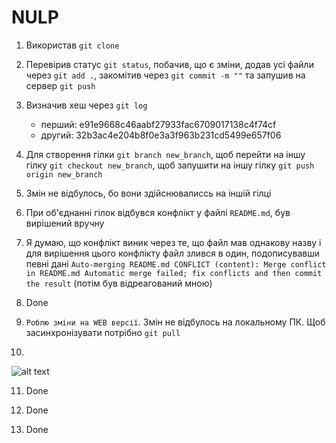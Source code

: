 # NULP

1) Використав `git clone`

2) Перевірив статус `git status`, побачив, що є зміни, додав усі файли через `git add .`, закомітив через `git commit -m ""` та запушив на сервер `git push`

3) Визначив хеш через `git log`
    - перший: e91e9668c46aabf27933fac6709017138c4f74cf
    - другий: 32b3ac4e204b8f0e3a3f963b231cd5499e657f06

4) Для створення гілки `git branch new_branch`, щоб перейти на іншу гілку `git checkout new_branch`, щоб запушити на іншу гілку `git push origin new_branch`

5) Змін не відбулось, бо вони здійснювалиссь на іншій гілці

6) При об'єднанні гілок відбувся конфлікт у файлі `README.md`, був вирішений вручну

7) Я думаю, що конфлікт виник через те, що файл мав однакову назву і для вирішення цього конфлікту файл злився в один, подописувавши певні дані `Auto-merging README.md CONFLICT (content): Merge conflict in README.md Automatic merge failed; fix conflicts and then commit the result` (потім був відреагований мною)

8) Done

9) `Роблю зміни на WEB версії`. Змін не відбулось на локальному ПК. Щоб засинхронізувати потрібно `git pull`

10) 
![alt text](https://github.com/Domalyyy/NULP/blob/master/lab_1/picture.png)

11) Done

12) Done

13) Done
